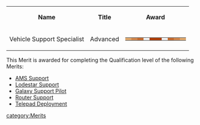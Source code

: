 <table>
<tbody>
<tr class="odd">
<td style="text-align: center;"><p><b>Name</b></p></td>
<td style="text-align: center;"><p><b>Title</b></p></td>
<td style="text-align: center;"><p><b>Award</b></p></td>
</tr>
<tr class="even">
<td style="text-align: center;"><p>Vehicle Support Specialist</p></td>
<td style="text-align: center;"><p>Advanced</p></td>
<td style="text-align: center;"><table class="bigmerit">
<tr>
<td bgcolor="#e6ae72">
</td>
<td bgcolor="#d98d53">
</td>
<td bgcolor="#cc7136">
</td>
<td bgcolor="#fefefe">
</td>
<td bgcolor="#b5440d">
</td>
<td bgcolor="#b5440d">
</td>
<td bgcolor="#fefefe">
</td>
<td bgcolor="#cc7136">
</td>
<td bgcolor="#d98d53">
</td>
<td bgcolor="#e6ae72">
</td>
</tr>
</table></td>
</tr>
</tbody>
</table>

This Merit is awarded for completing the Qualification level of the
following Merits:

-   [AMS Support](AMS_Support "wikilink")
-   [Lodestar Support](Lodestar_Support "wikilink")
-   [Galaxy Support Pilot](Galaxy_Support_Pilot "wikilink")
-   [Router Support](Router_Support "wikilink")
-   [Telepad Deployment](Telepad_Deployment "wikilink")

[category:Merits](category:Merits "wikilink")